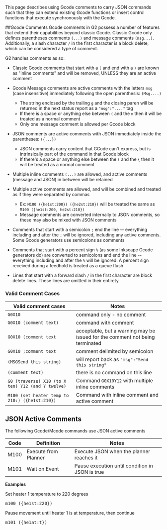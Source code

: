 This page describes using Gcode comments to carry JSON commands such that they can extend existing Gcode functions or insert control functions that execute synchronously with the Gcode.

##Gcode Comments
Gcode comments in G2 possess a number of features that extend their capabilities beyond classic Gcode. Classic Gcode only defines parentheses comments `(...)` and message comments `(msg...)`. Additionally, a slash character `/` in the first character is a block delete, which can be considered a type of comment. 

G2 handles comments as so:

- Classic Gcode comments that start with a `(` and end with a `)` are known as "inline comments" and will be removed, UNLESS they are an active comment

- Gcode Message comments are active comments with the letters `msg` (case insensitive) immediately following the open parenthesis: `(Msg....)`
  - The string enclosed by the trailing `g` and the closing paren will be returned in the next status report as a `"msg":"...."` tag
  - If there is a space or anything else between `(` and the `m` then it will be treated as a normal comment
  - Only one message comment is allowed per Gcode block

- JSON comments are active comments with JSON immediately inside the parentheses: `({...})`
  - JSON comments carry content that GCode can't express, but is intrinsically part of the command in that Gcode block
  - If there's a space or anything else between the `(` and the `{` then it will be treated as a normal comment

- Multiple inline comments `(...)` are allowed, and active comments (message and JSON) in between will be retained

- Multiple active comments are allowed, and will be combined and treated as if they were separated by commas
  - Ex: `M100 ({he1st:200}) ({he2st:210})` will be treated the same as `M100 ({he1st:200, he2st:210})`
  - Message comments are converted internally to JSON comments, so these may also be mixed with JSON comments

- Comments that start with a semicolon `;` end the line -- everything including and after the `;` will be ignored, including any active comments. Some Gcode generators use semicolons as comments

- Comments that start with a percent sign `%` (as some Inkscape Gcode generators do) are converted to semicolons and end the line -- everything including and after the `%` will be ignored. A percent sign received during a feedhold is treated as a queue flush

- Lines that start with a forward slash `/` in the first character are block delete lines. These lines are omitted in their entirety

### Valid Comment Cases

| Valid comment cases | Notes |
| --- | --- |
| `G0X10`                      | command only - no comment |
| `G0X10 (comment text)`       | command with comment |
| `G0X10 (comment text`        | acceptable, but a warning may be issued for the comment not being terminated |
| `G0X10 ;comment text`        | comment delimited by semicolon |
| `(MSGSend this string)`      | will report back as `"msg":"Send this string"` |
| `(comment text)`             | there is no command on this line |
| `G0 (traverse) X10 (to X ten) Y12 (and Y twelve)` | Command `G0X10Y12` with multiple inline comments |
| `M100 (set heater temp to 210:) ({he1st:210})` | Command with inline comment and active comment |

## JSON Active Comments
The following Gcode/Mcode commands use JSON active comments

| Code  | Definition | Notes |
| --- | --- | --- |
| M100 | Execute from Planner | Execute JSON when the planner reaches it
| M101 | Wait on Event | Pause execution until condition in JSON is true


**Examples**

Set heater 1 temperature to 220 degrees
<pre>
m100 ({he1st:220})
</pre>

Pause movement until heater 1 is at temperature, then continue
<pre>
m101 ({he1at:t})
</pre>
